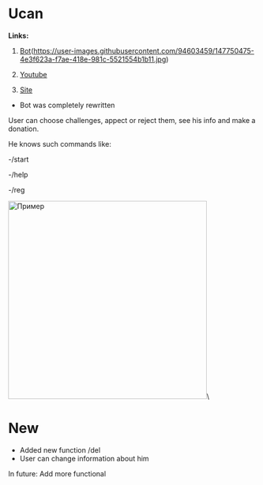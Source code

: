 # Ucan
**Links:**

1. [Bot](http://t.me/pyToTest_bot)(https://user-images.githubusercontent.com/94603459/147750475-4e3f623a-f7ae-418e-981c-5521554b1b11.jpg)


2. [Youtube](https://youtu.be/DIKqtZG3B2E)

3. [Site](http://innovations.kh.ua/ucan/)

- Bot was completely rewritten

User can choose challenges, appect or reject them, see his info and make a donation.

He knows such commands like:

-/start

-/help

-/reg

<img width="402" alt="Пример" src="https://user-images.githubusercontent.com/94603459/147418560-16f621e1-a9fd-471a-b6a5-e2fc367610f2.PNG">\

# New
- Added new function /del
- User can change information about him

In future:
Add more functional




